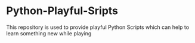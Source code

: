# Python-Playful-Sripts
This repository is used to provide playful Python Scripts which can help to learn something new while playing
